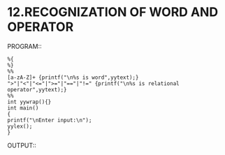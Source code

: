 # 12.RECOGNIZATION OF WORD AND OPERATOR

PROGRAM::
    
    %{
    %}
    %%
    [a-zA-Z]+ {printf("\n%s is word",yytext);}
    ">"|"<"|"<="|">="|"=="|"!=" {printf("\n%s is relational operator",yytext);}
    %%
    int yywrap(){}
    int main()
    {
    printf("\nEnter input:\n");
    yylex();
    }

OUTPUT::

